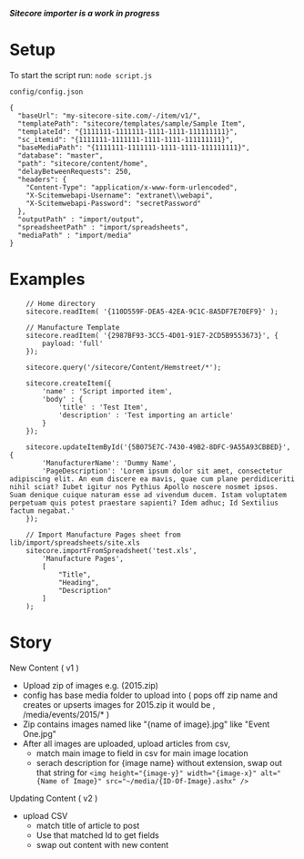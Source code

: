 ***Sitecore importer is a work in progress***

Setup
===

To start the script run: `node script.js`

`config/config.json`
```
{
  "baseUrl": "my-sitecore-site.com/-/item/v1/",
  "templatePath": "sitecore/templates/sample/Sample Item",
  "templateId": "{1111111-1111111-1111-1111-111111111}",
  "sc_itemid": "{1111111-1111111-1111-1111-111111111}",
  "baseMediaPath": "{1111111-1111111-1111-1111-111111111}",
  "database": "master",
  "path": "sitecore/content/home",
  "delayBetweenRequests": 250,
  "headers": {
    "Content-Type": "application/x-www-form-urlencoded",
    "X-Scitemwebapi-Username": "extranet\\webapi",
    "X-Scitemwebapi-Password": "secretPassword"
  },
  "outputPath" : "import/output",
  "spreadsheetPath" : "import/spreadsheets",
  "mediaPath" : "import/media"
}
```

Examples
===
```
    // Home directory
    sitecore.readItem( '{110D559F-DEA5-42EA-9C1C-8A5DF7E70EF9}' );

    // Manufacture Template
    sitecore.readItem( '{2987BF93-3CC5-4D01-91E7-2CD5B9553673}', {
        payload: 'full'
    });

    sitecore.query('/sitecore/Content/Hemstreet/*');

    sitecore.createItem({
        'name' : 'Script imported item',
        'body' : {
            'title' : 'Test Item',
            'description' : 'Test importing an article'
        }
    });

    sitecore.updateItemById('{5B075E7C-7430-49B2-8DFC-9A55A93CBBED}', {
        'ManufacturerName': 'Dummy Name',
        'PageDescription': 'Lorem ipsum dolor sit amet, consectetur adipiscing elit. An eum discere ea mavis, quae cum plane perdidiceriti nihil sciat? Iubet igitur nos Pythius Apollo noscere nosmet ipsos. Suam denique cuique naturam esse ad vivendum ducem. Istam voluptatem perpetuam quis potest praestare sapienti? Idem adhuc; Id Sextilius factum negabat.'
    });
    
    // Import Manufacture Pages sheet from lib/import/spreadsheets/site.xls
    sitecore.importFromSpreadsheet('test.xls',
        'Manufacture Pages',
        [
            "Title",
            "Heading",
            "Description"
        ]
    );
```

Story
===

New Content ( v1 )

* Upload zip of images e.g. (2015.zip)
* config has base media folder to upload into ( pops off zip name and creates or upserts images for 2015.zip it would be , /media/events/2015/* )
* Zip contains images named like "{name of image}.jpg" like "Event One.jpg"
* After all images are uploaded, upload articles from csv, 
    * match main image to field in csv for main image location
    * serach description for {image name} without extension, swap out that string for `<img height="{image-y}" width="{image-x}" alt="{Name of Image}" src="~/media/{ID-Of-Image}.ashx" />`
    
Updating Content ( v2 )
* upload CSV
    * match title of article to post
    * Use that matched Id to get fields
    * swap out content with new content